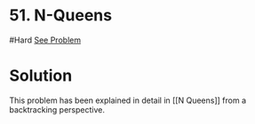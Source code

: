# 51. N-Queens
#Hard
[See Problem](https://leetcode.com/problems/n-queens/)

# Solution
This problem has been explained in detail in [[N Queens]] from a backtracking perspective.